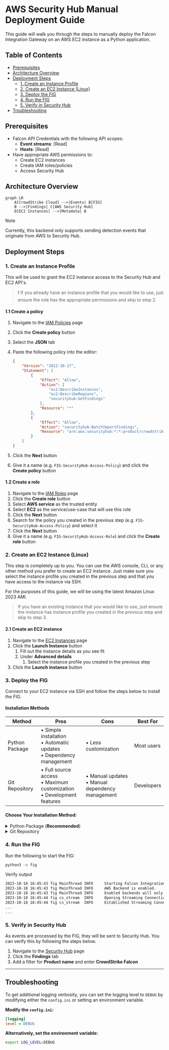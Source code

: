 # AWS Security Hub Manual Deployment Guide

This guide will walk you through the steps to manually deploy the Falcon Integration Gateway on
an AWS EC2 instance as a Python application.

## Table of Contents

- [Prerequisites](#prerequisites)
- [Architecture Overview](#architecture-overview)
- [Deployment Steps](#deployment-steps)
  - [1. Create an Instance Profile](#1-create-an-instance-profile)
  - [2. Create an EC2 Instance (Linux)](#2-create-an-ec2-instance-linux)
  - [3. Deploy the FIG](#3-deploy-the-fig)
  - [4. Run the FIG](#4-run-the-fig)
  - [5. Verify in Security Hub](#5-verify-in-security-hub)
- [Troubleshooting](#troubleshooting)

## Prerequisites

- Falcon API Credentials with the following API scopes:
  - **Event streams**: [Read]
  - **Hosts**: [Read]
- Have appropriate AWS permissions to:
  - Create EC2 instances
  - Create IAM roles/policies
  - Access Security Hub

## Architecture Overview

```mermaid
graph LR
    A[CrowdStrike Cloud] -->|Events| B[FIG]
    B -->|Findings| C[AWS Security Hub]
    D[EC2 Instances] -->|Metadata| B
```

> [!NOTE]
> Currently, this backend only supports sending detection events that originate from AWS to Security Hub.

## Deployment Steps

### 1. Create an Instance Profile

This will be used to grant the EC2 instance access to the Security Hub and EC2 API's.

> :exclamation: If you already have an instance profile that you would like to use, just ensure the role has the appropriate permissions and skip to step 2.

#### 1.1 Create a policy

1. Navigate to the [IAM Policies](https://console.aws.amazon.com/iam/home#/policies) page
1. Click the **Create policy** button
1. Select the **JSON** tab
1. Paste the following policy into the editor:

    ```json
    {
        "Version": "2012-10-17",
        "Statement": [
            {
                "Effect": "Allow",
                "Action": [
                    "ec2:DescribeInstances",
                    "ec2:DescribeRegions",
                    "securityhub:GetFindings"
                ],
                "Resource": "*"
            },
            {
                "Effect": "Allow",
                "Action": "securityhub:BatchImportFindings",
                "Resource": "arn:aws:securityhub:*:*:product/crowdstrike/crowdstrike-falcon"
            }
        ]
    }
    ```

1. Click the **Next** button
1. Give it a name (e.g. `FIG-SecurityHub-Access-Policy`) and click the **Create policy** button

#### 1.2 Create a role

1. Navigate to the [IAM Roles](https://console.aws.amazon.com/iam/home#/roles) page
1. Click the **Create role** button
1. Select **AWS service** as the trusted entity
1. Select **EC2** as the service/use-case that will use this role
1. Click the **Next** button
1. Search for the policy you created in the previous step (e.g. `FIG-SecurityHub-Access-Policy`) and select it
1. Click the **Next** button
1. Give it a name (e.g. `FIG-SecurityHub-Access-Role`) and click the **Create role** button

### 2. Create an EC2 Instance (Linux)

This step is completely up to you. You can use the AWS console, CLI, or any other method you prefer to create an EC2 instance. Just make sure you select the instance profile you created in the previous step
and that you have access to the instance via SSH.

For the purposes of this guide, we will be using the latest Amazon Linux 2023 AMI.

> If you have an existing instance that you would like to use, just ensure the instance has instance profile you created in the previous step and skip to step 3.

#### 2.1 Create an EC2 instance

1. Navigate to the [EC2 Instances](https://console.aws.amazon.com/ec2/v2/home#Instances) page
1. Click the **Launch Instance** button
   1. Fill out the instance details as you see fit
   1. Under **Advanced details**
      1. Select the instance profile you created in the previous step
1. Click the **Launch instance** button

### 3. Deploy the FIG

Connect to your EC2 instance via SSH and follow the steps below to install the FIG.

#### Installation Methods

| Method | Pros | Cons | Best For |
|--------|------|------|----------|
| Python Package | • Simple installation<br>• Automatic updates<br>• Dependency management | • Less customization | Most users |
| Git Repository | • Full source access<br>• Maximum customization<br>• Development features | • Manual updates<br>• Manual dependency management | Developers |

#### Choose Your Installation Method:

<details><summary>Python Package (<strong>Recommended</strong>)</summary>

#### 3.1 Ensure the following packages are installed

- Python 3.6 <= 3.11
- pip

```bash
sudo dnf install python3 python3-pip python3-devel
```

> Use the package manager for your distro to ensure these packages are installed.

#### 3.2 Install the FIG

Install the package:

```bash
python3 -m pip install 'falcon-integration-gateway>3.2.5'
```

#### 3.3 Configure the FIG

There are two different ways that you can configure the FIG to use the AWS backend.
You can either use the `config.ini` file or you can use environment variables.

> Refer to the [configuration options](../../../config/config.ini) available to the application
> and backend.

##### 3.3.1 Configure the FIG using the `config.ini` file

> [!NOTE]
> Instance existence confirmation can be disabled using the `confirm_instance` config.ini in
> the `[aws]` section or by setting the `AWS_CONFIRM_INSTANCE` environment variable. This option is
> available for scenarios where the account that is running the service application does not have
> access to the AWS account where the instance with the detection resides.

Create the `config.ini` file and set the following minimum values:

```ini
[main]
backends = AWS

[events]
severity_threshold = 3

[falcon]
cloud_region = <Falcon Cloud Region>
client_id = <Falcon Client ID>
client_secret = <Falcon Client Secret>
application_id = <EXAMPLE-SECHUB-APPID>

[aws]
region = <AWS Region>
```

##### 3.2.2 Configure the FIG using environment variables

Alternatively, if you would like to use environment variables, set the following minimum environment variables:

```bash
export FIG_BACKENDS=AWS
export EVENTS_SEVERITY_THRESHOLD=3
export FALCON_CLOUD_REGION=<Falcon Cloud Region>
export FALCON_CLIENT_ID=<Falcon Client ID>
export FALCON_CLIENT_SECRET=<Falcon Client Secret>
export FALCON_APPLICATION_ID=<EXAMPLE-SECHUB-APPID>
export AWS_REGION=<AWS Region>
```

</details>

<details><summary>Git Repository</summary>

#### 3.1 Ensure the following packages are installed

- Python 3.6+
- pip
- git

```bash
sudo dnf install python3 python3-pip python3-devel git
```

> Use the package manager for your distro to ensure these packages are installed.

#### 3.2 Install the FIG

1. Clone the repository

    ```bash
    git clone https://github.com/CrowdStrike/falcon-integration-gateway.git
    ```

1. Change to the FIG directory

    ```bash
    cd falcon-integration-gateway
    ```

1. Install the python dependencies.

    ```bash
    pip install -r requirements.txt
    ```

#### 3.3 Configure the FIG

There are two different ways that you can configure the FIG to use the AWS backend.
You can either use the `config/config.ini` file or you can use environment variables.

> Refer to the [configuration options](../../../config/config.ini) available to the application
> and backend.

##### 3.3.1 Configure the FIG using the `config/config.ini` file

> [!NOTE]
> Instance existence confirmation can be disabled using the `confirm_instance` config.ini in
> the `[aws]` section or by setting the `AWS_CONFIRM_INSTANCE` environment variable. This option is
> available for scenarios where the account that is running the service application does not have
> access to the AWS account where the instance with the detection resides.

1. Modify the `config/config.ini` file and set the following minimum values:

    ```ini
    [main]
    backends = AWS

    [events]
    severity_threshold = 3

    [falcon]
    cloud_region = <Falcon Cloud Region>
    client_id = <Falcon Client ID>
    client_secret = <Falcon Client Secret>
    application_id = <EXAMPLE-SECHUB-APPID>

    [aws]
    region = <AWS Region>
    ```

##### 3.3.2 Configure the FIG using environment variables

1. Set the following minimum environment variables:

    ```bash
    export FIG_BACKENDS=AWS
    export EVENTS_SEVERITY_THRESHOLD=3
    export FALCON_CLOUD_REGION=<Falcon Cloud Region>
    export FALCON_CLIENT_ID=<Falcon Client ID>
    export FALCON_CLIENT_SECRET=<Falcon Client Secret>
    export FALCON_APPLICATION_ID=<EXAMPLE-SECHUB-APPID>
    export AWS_REGION=<AWS Region>
    ```

</details>

### 4. Run the FIG

Run the following to start the FIG:

```bash
python3 -m fig
```

Verify output

```bash
2023-10-18 16:45:43 fig MainThread INFO     Starting Falcon Integration Gateway 3.2.1
2023-10-18 16:45:43 fig MainThread INFO     AWS Backend is enabled.
2023-10-18 16:45:43 fig MainThread INFO     Enabled backends will only process events with types: {'DetectionSummaryEvent'}
2023-10-18 16:45:44 fig cs_stream  INFO     Opening Streaming Connection
2023-10-18 16:45:44 fig cs_stream  INFO     Established Streaming Connection: 200 OK
...
...
```

### 5. Verify in Security Hub

As events are processed by the FIG, they will be sent to Security Hub. You can verify this by following the steps below.

1. Navigate to the [Security Hub](https://console.aws.amazon.com/securityhub/home) page
1. Click the **Findings** tab
1. Add a filter for **Product name** and enter **CrowdStrike Falcon**

---

## Troubleshooting

To get additional logging verbosity, you can set the logging level to `DEBUG` by modifying either the `config.ini` or setting an environment variable.

**Modify the `config.ini`:**

```ini
[logging]
level = DEBUG
```

**Alternatively, set the environment variable:**

```bash
export LOG_LEVEL=DEBUG
```
